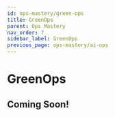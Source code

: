 ```yaml
---
id: ops-mastery/green-ops
title: GreenOps
parent: Ops Mastery
nav_order: 7
sidebar_label: GreenOps
previous_page: ops-mastery/ai-ops
---
```


# GreenOps

## Coming Soon!